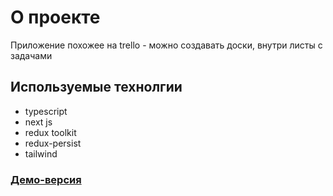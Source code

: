# О проекте
Приложение похожее на trello - можно создавать доски, внутри листы с задачами
## Используемые технолгии
- typescript
- next js
- redux toolkit
- redux-persist
- tailwind


### [Демо-версия](https://trello-clone.vercel.app/)
